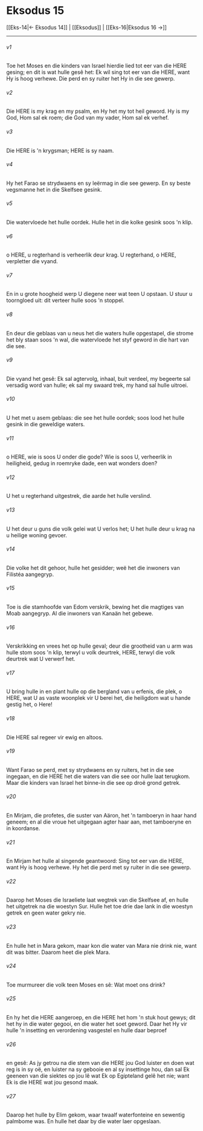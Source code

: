 # Eksodus 15

[[Eks-14|← Eksodus 14]] | [[Eksodus]] | [[Eks-16|Eksodus 16 →]]
***

###### v1
Toe het Moses en die kinders van Israel hierdie lied tot eer van die HERE gesing; en dit is wat hulle gesê het: Ek wil sing tot eer van die HERE, want Hy is hoog verhewe. Die perd en sy ruiter het Hy in die see gewerp. 
###### v2
Die HERE is my krag en my psalm, en Hy het my tot heil geword. Hy is my God, Hom sal ek roem; die God van my vader, Hom sal ek verhef. 
###### v3
Die HERE is 'n krygsman; HERE is sy naam. 
###### v4
Hy het Farao se strydwaens en sy leërmag in die see gewerp. En sy beste vegsmanne het in die Skelfsee gesink. 
###### v5
Die watervloede het hulle oordek. Hulle het in die kolke gesink soos 'n klip. 
###### v6
o HERE, u regterhand is verheerlik deur krag. U regterhand, o HERE, verpletter die vyand. 
###### v7
En in u grote hoogheid werp U diegene neer wat teen U opstaan. U stuur u toorngloed uit: dit verteer hulle soos 'n stoppel. 
###### v8
En deur die geblaas van u neus het die waters hulle opgestapel, die strome het bly staan soos 'n wal, die watervloede het styf geword in die hart van die see. 
###### v9
Die vyand het gesê: Ek sal agtervolg, inhaal, buit verdeel, my begeerte sal versadig word van hulle; ek sal my swaard trek, my hand sal hulle uitroei. 
###### v10
U het met u asem geblaas: die see het hulle oordek; soos lood het hulle gesink in die geweldige waters. 
###### v11
o HERE, wie is soos U onder die gode? Wie is soos U, verheerlik in heiligheid, gedug in roemryke dade, een wat wonders doen? 
###### v12
U het u regterhand uitgestrek, die aarde het hulle verslind. 
###### v13
U het deur u guns die volk gelei wat U verlos het; U het hulle deur u krag na u heilige woning gevoer. 
###### v14
Die volke het dit gehoor, hulle het gesidder; weë het die inwoners van Filistéa aangegryp. 
###### v15
Toe is die stamhoofde van Edom verskrik, bewing het die magtiges van Moab aangegryp. Al die inwoners van Kanaän het gebewe. 
###### v16
Verskrikking en vrees het op hulle geval; deur die grootheid van u arm was hulle stom soos 'n klip, terwyl u volk deurtrek, HERE, terwyl die volk deurtrek wat U verwerf het. 
###### v17
U bring hulle in en plant hulle op die bergland van u erfenis, die plek, o HERE, wat U as vaste woonplek vir U berei het, die heiligdom wat u hande gestig het, o Here! 
###### v18
Die HERE sal regeer vir ewig en altoos. 
###### v19
Want Farao se perd, met sy strydwaens en sy ruiters, het in die see ingegaan, en die HERE het die waters van die see oor hulle laat terugkom. Maar die kinders van Israel het binne-in die see op droë grond getrek. 
###### v20
En Mirjam, die profetes, die suster van Aäron, het 'n tamboeryn in haar hand geneem; en al die vroue het uitgegaan agter haar aan, met tamboeryne en in koordanse. 
###### v21
En Mirjam het hulle al singende geantwoord: Sing tot eer van die HERE, want Hy is hoog verhewe. Hy het die perd met sy ruiter in die see gewerp. 
###### v22
Daarop het Moses die Israeliete laat wegtrek van die Skelfsee af, en hulle het uitgetrek na die woestyn Sur. Hulle het toe drie dae lank in die woestyn getrek en geen water gekry nie. 
###### v23
En hulle het in Mara gekom, maar kon die water van Mara nie drink nie, want dit was bitter. Daarom heet die plek Mara. 
###### v24
Toe murmureer die volk teen Moses en sê: Wat moet ons drink? 
###### v25
En hy het die HERE aangeroep, en die HERE het hom 'n stuk hout gewys; dit het hy in die water gegooi, en die water het soet geword. Daar het Hy vir hulle 'n insetting en verordening vasgestel en hulle daar beproef 
###### v26
en gesê: As jy getrou na die stem van die HERE jou God luister en doen wat reg is in sy oë, en luister na sy gebooie en al sy insettinge hou, dan sal Ek geeneen van die siektes op jou lê wat Ek op Egipteland gelê het nie; want Ek is die HERE wat jou gesond maak. 
###### v27
Daarop het hulle by Elim gekom, waar twaalf waterfonteine en sewentig palmbome was. En hulle het daar by die water laer opgeslaan. 
